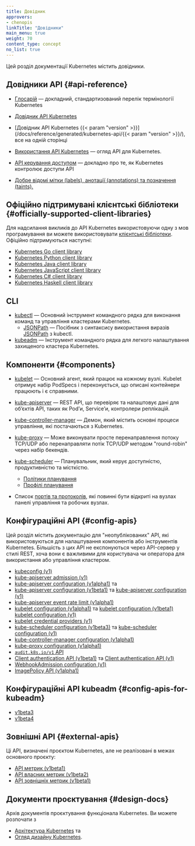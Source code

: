 ```yaml
---
title: Довідник
approvers:
- chenopis
linkTitle: "Довідники"
main_menu: true
weight: 70
content_type: concept
no_list: true
---
```


<!-- overview -->

Цей розділ документації Kubernetes містить довідники.

<!-- body -->

## Довідники API {#api-reference}

* [Глосарій](/uk/docs/reference/glossary/) — докладний, стандартизований перелік термінології Kubernetes

* [Довідник API Kubernetes](/uk/docs/reference/kubernetes-api/)
* [Довідник API Kubernetes {{< param "version" >}}](/docs/reference/generated/kubernetes-api/{{< param "version" >}}/), все на одній сторінці
* [Використання API Kubernetes](/uk/docs/reference/using-api/) — огляд API для Kubernetes.
* [API керування доступом](/uk/docs/reference/access-authn-authz/) — докладно про те, як Kubernetes контролює доступи API
* [Добре відомі мітки (labels), анотації (annotations) та позначення (taints).](/uk/docs/reference/labels-annotations-taints/)

## Офіційно підтримувані клієнтські бібліотеки {#officially-supported-client-libraries}

Для надсилання викликів до API Kubernetes використовуючи одну з мов програмування ви можете використовувати [клієнтські бібліотеки](/uk/docs/reference/using-api/client-libraries/). Офіційно підтримуються наступні:

* [Kubernetes Go client library](https://github.com/kubernetes/client-go/)
* [Kubernetes Python client library](https://github.com/kubernetes-client/python)
* [Kubernetes Java client library](https://github.com/kubernetes-client/java)
* [Kubernetes JavaScript client library](https://github.com/kubernetes-client/javascript)
* [Kubernetes C# client library](https://github.com/kubernetes-client/csharp)
* [Kubernetes Haskell client library](https://github.com/kubernetes-client/haskell)

## CLI

* [kubectl](/uk/docs/reference/kubectl/) — Основний інструмент командного рядка для виконання команд та управління кластерами Kubernetes.
  * [JSONPath](/uk/docs/reference/kubectl/jsonpath/) — Посібник з синтаксису використання виразів [JSONPath](https://goessner.net/articles/JsonPath/) з kubectl.
* [kubeadm](/uk/docs/reference/setup-tools/kubeadm/) — Інструмент командного рядка для легкого налаштування захищеного кластера Kubernetes.

## Компоненти {#components}

* [kubelet](/uk/docs/reference/command-line-tools-reference/kubelet/) — Основний агент, який працює на кожному вузлі. Kubelet отримує набір PodSpecs і переконується, що описані контейнери працюють і є справними.
* [kube-apiserver](/uk/docs/reference/command-line-tools-reference/kube-apiserver/) — REST API, що перевіряє та налаштовує дані для обʼєктів API, таких як Podʼи, Serviceʼи, контролери реплікацій.
* [kube-controller-manager](/uk/docs/reference/command-line-tools-reference/kube-controller-manager/) — Демон, який містить основні процеси управління, які постачаються з Kubernetes.
* [kube-proxy](/uk/docs/reference/command-line-tools-reference/kube-proxy/) — Може виконувати просте перенаправлення потоку TCP/UDP або перенаправляти потік TCP/UDP методом "round-robin" через набір бекендів.
* [kube-scheduler](/uk/docs/reference/command-line-tools-reference/kube-scheduler/) — Планувальник, який керує доступністю, продуктивністю та місткістю.

  * [Політики планування](/uk/docs/reference/scheduling/policies)
  * [Профілі планування](/uk/docs/reference/scheduling/config#profiles)

* Список [портів та протоколів](/uk/docs/reference/networking/ports-and-protocols/), які повинні бути відкриті на вузлах панелі управління та робочих вузлах.

## Конфігураційні API {#config-apis}

Цей розділ містить документацію для "неопублікованих" API, які використовуються для налаштування компонентів або інструментів Kubernetes. Більшість з цих API не експонуються через API-сервер у стилі REST, хоча вони є важливими для користувача чи оператора для використання або управління кластером.

* [kubeconfig (v1)](/uk/docs/reference/config-api/kubeconfig.v1/)
* [kube-apiserver admission (v1)](/uk/docs/reference/config-api/apiserver-admission.v1/)
* [kube-apiserver configuration (v1alpha1)](/uk/docs/reference/config-api/apiserver-config.v1alpha1/) та
* [kube-apiserver configuration (v1beta1)](/uk/docs/reference/config-api/apiserver-config.v1beta1/) та
  [kube-apiserver configuration (v1)](/uk/docs/reference/config-api/apiserver-config.v1/)
* [kube-apiserver event rate limit (v1alpha1)](/uk/docs/reference/config-api/apiserver-eventratelimit.v1alpha1/)
* [kubelet configuration (v1alpha1)](/uk/docs/reference/config-api/kubelet-config.v1alpha1/) та
  [kubelet configuration (v1beta1)](/uk/docs/reference/config-api/kubelet-config.v1beta1/)
  [kubelet configuration (v1)](/uk/docs/reference/config-api/kubelet-config.v1/)
* [kubelet credential providers (v1)](/uk/docs/reference/config-api/kubelet-credentialprovider.v1/)
* [kube-scheduler configuration (v1beta3)](/uk/docs/reference/config-api/kube-scheduler-config.v1beta3/) та
  [kube-scheduler configuration (v1)](/uk/docs/reference/config-api/kube-scheduler-config.v1/)
* [kube-controller-manager configuration (v1alpha1)](/uk/docs/reference/config-api/kube-controller-manager-config.v1alpha1/)
* [kube-proxy configuration (v1alpha1)](/uk/docs/reference/config-api/kube-proxy-config.v1alpha1/)
* [`audit.k8s.io/v1` API](/uk/docs/reference/config-api/apiserver-audit.v1/)
* [Client authentication API (v1beta1)](/uk/docs/reference/config-api/client-authentication.v1beta1/) та
  [Client authentication API (v1)](/uk/docs/reference/config-api/client-authentication.v1/)
* [WebhookAdmission configuration (v1)](/uk/docs/reference/config-api/apiserver-webhookadmission.v1/)
* [ImagePolicy API (v1alpha1)](/uk/docs/reference/config-api/imagepolicy.v1alpha1/)

## Конфігураційні API kubeadm {#config-apis-for-kubeadm}

* [v1beta3](/uk/docs/reference/config-api/kubeadm-config.v1beta3/)
* [v1beta4](/uk/docs/reference/config-api/kubeadm-config.v1beta4/)

## Зовнішні API {#external-apis}

Ці API, визначені проєктом Kubernetes, але не реалізовані в межах
основного проєкту:

* [API метрик (v1beta1)](/uk/docs/reference/external-api/metrics.v1beta1/)
* [API власних метрик (v1beta2)](/uk/docs/reference/external-api/custom-metrics.v1beta2)
* [API зовнішніх метрик (v1beta1)](/uk/docs/reference/external-api/external-metrics.v1beta1)

## Документи проєктування {#design-docs}

Архів документів проєктування функціонала Kubernetes. Ви можете розпочати з

* [Архітектура Kubernetes](https://git.k8s.io/design-proposals-archive/architecture/architecture.md) та
* [Огляд дизайну Kubernetes](https://git.k8s.io/design-proposals-archive).

